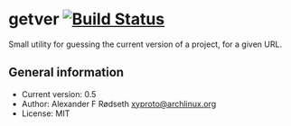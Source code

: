 # getver [![Build Status](https://travis-ci.org/xyproto/getver.svg?branch=master)](https://travis-ci.org/xyproto/getver)

Small utility for guessing the current version of a project, for a given URL.

General information
-------------------

* Current version: 0.5
* Author: Alexander F Rødseth <xyproto@archlinux.org>
* License: MIT

